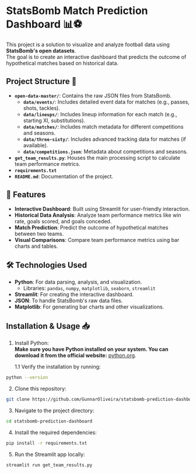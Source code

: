 # StatsBomb Match Prediction Dashboard 📊⚽

This project is a solution to visualize and analyze football data using **StatsBomb's open datasets**.  
The goal is to create an interactive dashboard that predicts the outcome of hypothetical matches based on historical data.

## Project Structure 📂

- **`open-data-master/`**: Contains the raw JSON files from StatsBomb.
  - **`data/events/`**: Includes detailed event data for matches (e.g., passes, shots, tackles).
  - **`data/lineups/`**: Includes lineup information for each match (e.g., starting XI, substitutions).
  - **`data/matches/`**: Includes match metadata for different competitions and seasons.
  - **`data/three-sixty/`**: Includes advanced tracking data for matches (if available).
  - **`data/competitions.json`**: Metadata about competitions and seasons.
- **`get_team_results.py`**: Houses the main processing script to calculate team performance metrics.
- **`requirements.txt`**
- **`README.md`**: Documentation of the project.

## 📌 Features

- **Interactive Dashboard**: Built using Streamlit for user-friendly interaction.
- **Historical Data Analysis**: Analyze team performance metrics like win rate, goals scored, and goals conceded.
- **Match Prediction**: Predict the outcome of hypothetical matches between two teams.
- **Visual Comparisons**: Compare team performance metrics using bar charts and tables.

## 🛠️ Technologies Used

- **Python**: For data parsing, analysis, and visualization.
  - Libraries: `pandas`, `numpy`, `matplotlib`, `seaborn`, `streamlit`
- **Streamlit**: For creating the interactive dashboard.
- **JSON**: To handle StatsBomb's raw data files.
- **Matplotlib**: For generating bar charts and other visualizations.


## Installation & Usage 📥


1. Install Python:  
   **Make sure you have Python installed on your system. You can download it from the official website:** [python.org](https://www.python.org/downloads/).
  
   1.1 Verify the installation by running:

  ```bash
  python --version
  ```

2. Clone this repository:

```bash
git clone https://github.com/GunnarOliveira/statsbomb-prediction-dashboard.git
```

3. Navigate to the project directory:
   
```bash
cd statsbomb-prediction-dashboard
```

4. Install the required dependencies:
   
```bash
pip install -r requirements.txt
```

5. Run the Streamlit app locally:
   
```bash
streamlit run get_team_results.py
```
